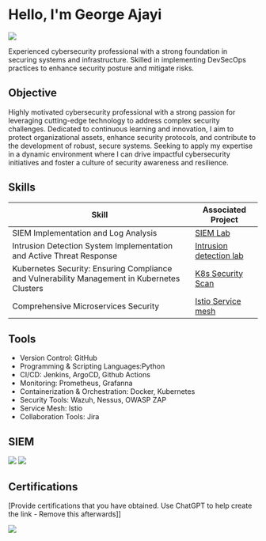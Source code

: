 # Hello, I'm George Ajayi
<a href="https://linkedin.com/in/george-ajayi-9176b1241"><img src="https://img.shields.io/badge/-LinkedIn-0072b1?&style=for-the-badge&logo=linkedin&logoColor=white" /></a>

Experienced cybersecurity professional with a strong foundation in securing systems and infrastructure. Skilled in implementing DevSecOps practices to enhance security posture and mitigate risks. 


## Objective

Highly motivated cybersecurity professional with a strong passion for leveraging cutting-edge technology to address complex security challenges. Dedicated to continuous learning and innovation, I aim to protect organizational assets, enhance security protocols, and contribute to the development of robust, secure systems. Seeking to apply my expertise in a dynamic environment where I can drive impactful cybersecurity initiatives and foster a culture of security awareness and resilience.

## Skills

| Skill                                         | Associated Project         |
|-----------------------------------------------|----------------------------|
| SIEM Implementation and Log Analysis          | <a href="https://github.com/george-ajayiola/azure-sentinel-monitor-live-attacks">SIEM Lab</a>|
| Intrusion Detection System Implementation and Active Threat Response     | <a href="https://github.com/george-ajayiola/Intrusion-detection-lab-with-wazuh">Intrusion detection lab</a>|
| Kubernetes Security: Ensuring Compliance and Vulnerability Management in Kubernetes Clusters|  <a href="https://github.com/george-ajayiola/kubescape-demo">K8s Security Scan</a>|
| Comprehensive Microservices Security|  <a href="https://github.com/george-ajayiola/istio-servicemesh-setup">Istio Service mesh</a>|
## Tools
-  Version Control: GitHub
-  Programming & Scripting Languages:Python
-  CI/CD: Jenkins, ArgoCD, Github Actions
-  Monitoring: Prometheus, Grafanna
- Containerization & Orchestration: Docker, Kubernetes
- Security Tools: Wazuh, Nessus, OWASP ZAP
- Service Mesh: Istio
- Collaboration Tools: Jira
## SIEM
<div>
    <img src="https://img.shields.io/badge/-Microsoft_Sentinel-0078D4?&style=for-the-badge&logo=Microsoft&logoColor=white" />
    <img src="https://img.shields.io/badge/-Wazuh-1E90FF?&style=for-the-badge&logo=Wazuh&logoColor=white" />
</div>

## Certifications
[Provide certifications that you have obtained. Use ChatGPT to help create the link - Remove this afterwards]]
<div>
<img src="https://img.shields.io/badge/-Security%2B-FF0000?&style=for-the-badge&logo=CompTIA&logoColor=white" />
